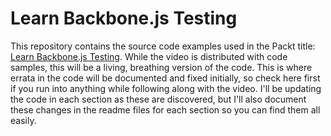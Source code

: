 # Learn Backbone.js Testing

This repository contains the source code examples used in the Packt
title: [Learn Backbone.js Testing](j.mp/backbone-testing). While the
video is distributed with code samples, this will be a living, breathing
version of the code. This is where errata in the code will be documented
and fixed initially, so check here first if you run into anything while
following along with the video. I'll be updating the code in each
section as these are discovered, but I'll also document these changes in
the readme files for each section so you can find them all easily.
